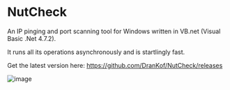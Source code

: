 # NutCheck
An IP pinging and port scanning tool for Windows written in VB.net (Visual Basic .Net 4.7.2).

It runs all its operations asynchronously and is startlingly fast.

Get the latest version here: https://github.com/DranKof/NutCheck/releases

![image](https://user-images.githubusercontent.com/20900852/72202577-fce44f80-3415-11ea-83f4-d028b6d345fa.png)
